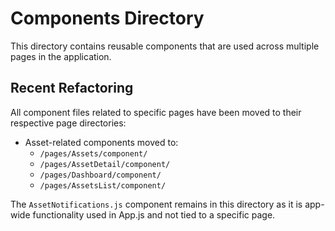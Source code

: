 # Components Directory

This directory contains reusable components that are used across multiple pages in the application.

## Recent Refactoring

All component files related to specific pages have been moved to their respective page directories:

- Asset-related components moved to:
  - `/pages/Assets/component/`
  - `/pages/AssetDetail/component/`
  - `/pages/Dashboard/component/`
  - `/pages/AssetsList/component/`

The `AssetNotifications.js` component remains in this directory as it is app-wide functionality used in App.js and not tied to a specific page.
